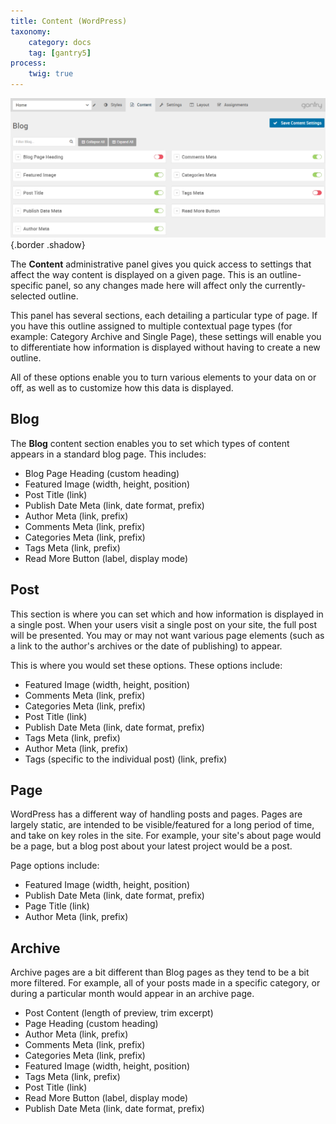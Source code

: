 ```yaml
---
title: Content (WordPress)
taxonomy:
    category: docs
    tag: [gantry5]
process:
    twig: true
---
```


![Content](wp_content_panel.png) {.border .shadow}

The **Content** administrative panel gives you quick access to settings that affect the way content is displayed on a given page. This is an outline-specific panel, so any changes made here will affect only the currently-selected outline.

This panel has several sections, each detailing a particular type of page. If you have this outline assigned to multiple contextual page types (for example: Category Archive and Single Page), these settings will enable you to differentiate how information is displayed without having to create a new outline.

All of these options enable you to turn various elements to your data on or off, as well as to customize how this data is displayed.

## Blog

The **Blog** content section enables you to set which types of content appears in a standard blog page. This includes:

* Blog Page Heading (custom heading)
* Featured Image (width, height, position)
* Post Title (link)
* Publish Date Meta (link, date format, prefix)
* Author Meta (link, prefix)
* Comments Meta (link, prefix)
* Categories Meta (link, prefix)
* Tags Meta (link, prefix)
* Read More Button (label, display mode)

## Post

This section is where you can set which and how information is displayed in a single post. When your users visit a single post on your site, the full post will be presented. You may or may not want various page elements (such as a link to the author's archives or the date of publishing) to appear. 

This is where you would set these options. These options include:

* Featured Image (width, height, position)
* Comments Meta (link, prefix)
* Categories Meta (link, prefix)
* Post Title (link)
* Publish Date Meta (link, date format, prefix)
* Tags Meta (link, prefix)
* Author Meta (link, prefix)
* Tags (specific to the individual post) (link, prefix)

## Page

WordPress has a different way of handling posts and pages. Pages are largely static, are intended to be visible/featured for a long period of time, and take on key roles in the site. For example, your site's about page would be a page, but a blog post about your latest project would be a post.

Page options include:

* Featured Image (width, height, position)
* Publish Date Meta (link, date format, prefix)
* Page Title (link)
* Author Meta (link, prefix)

## Archive

Archive pages are a bit different than Blog pages as they tend to be a bit more filtered. For example, all of your posts made in a specific category, or during a particular month would appear in an archive page.

* Post Content (length of preview, trim excerpt)
* Page Heading (custom heading)
* Author Meta (link, prefix)
* Comments Meta (link, prefix)
* Categories Meta (link, prefix)
* Featured Image (width, height, position)
* Tags Meta (link, prefix)
* Post Title (link)
* Read More Button (label, display mode)
* Publish Date Meta (link, date format, prefix)
